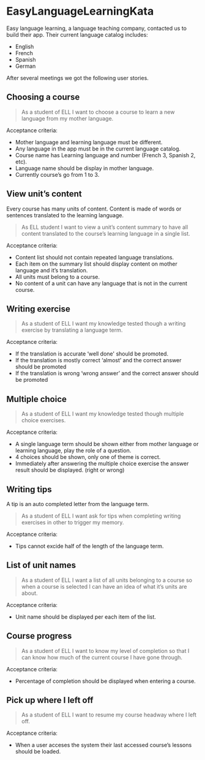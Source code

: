 # EasyLanguageLearningKata

Easy language learning, a language teaching company, contacted us to build their app.
Their current language catalog includes:
*	English
*	French
*	Spanish
*	German

After several meetings we got the following user stories.

## Choosing a course

> As a student of ELL I want to choose a course to learn a new language from my mother language.

Acceptance criteria:
*	Mother language and learning language must be different.
*	Any language in the app must be in the current language catalog.
*	Course name has Learning language and number (French 3, Spanish 2, etc).
*	Language name should be display in mother language.
*	Currently course’s go from 1 to 3.

## View unit’s content

Every course has many units of content. Content is made of words or sentences translated to the learning language.

> As ELL student I want to view a unit’s content summary to have all content translated to the course’s learning language in a single list.

Acceptance criteria:
* Content list should not contain repeated language translations.
* Each item on the summary list should display content on mother language and it’s translation.
* All units must belong to a course.
* No content of a unit can have any language that is not in the current course.

## Writing exercise

> As a student of ELL I want my knowledge tested though a writing exercise by translating  a language term.

Acceptance criteria:
*	If the translation is accurate ‘well done' should be promoted.
*	If the translation is mostly correct ‘almost’ and the correct answer should be promoted
*	If the translation is wrong ‘wrong answer’ and the correct answer should be promoted
 
## Multiple choice

> As a student of ELL I want my knowledge tested though multiple choice exercises.

Acceptance criteria:
*	A single language term should be shown either from mother language or learning language, play the role of a question.
*	4 choices should be shown, only one of theme is correct.
*	Immediately after answering the multiple choice exercise the answer result should be displayed. (right or wrong)

## Writing tips

A tip is an auto completed letter from the language term.

> As a student of ELL I want ask for tips when completing writing exercises in other to trigger my memory.

Acceptance criteria:
*	Tips cannot excide half of the length of the language term.

## List of unit names

> As a student of ELL I want a list of all units belonging to a course so when a course is selected I can have an idea of what it’s units are about.

Acceptance criteria:
* Unit name should be displayed per each item of the list.

## Course progress

> As a student of ELL I want to know my level of completion so that I can know how much of the current course I have gone through.

Acceptance criteria:
* Percentage of completion should be displayed when entering a course.

## Pick up where I left off

> As a student of ELL I want to resume my course headway where I left off.

Acceptance criteria:
* When a user acceses the system their last accessed course’s lessons should be loaded.

